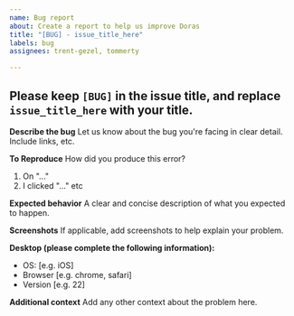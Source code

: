 ```yaml
---
name: Bug report
about: Create a report to help us improve Doras
title: "[BUG] - issue_title_here"
labels: bug
assignees: trent-gezel, tommerty

---
```


## Please keep `[BUG]` in the issue title, and replace `issue_title_here` with your title.

**Describe the bug**
Let us know about the bug you're facing in clear detail. Include links, etc.

**To Reproduce**
How did you produce this error?

1. On "..."
2. I clicked "..."
   etc

**Expected behavior**
A clear and concise description of what you expected to happen.

**Screenshots**
If applicable, add screenshots to help explain your problem.

**Desktop (please complete the following information):**

-   OS: [e.g. iOS]
-   Browser [e.g. chrome, safari]
-   Version [e.g. 22]

**Additional context**
Add any other context about the problem here.
